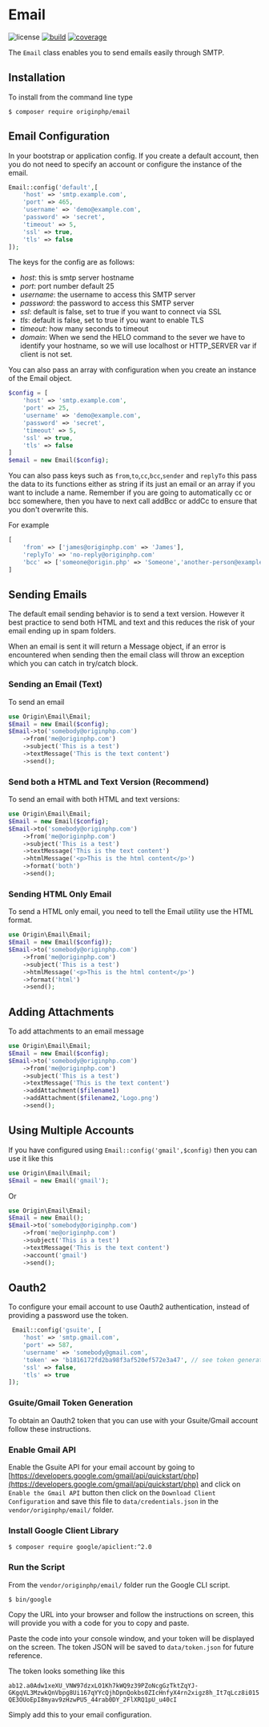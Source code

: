 # Email

![license](https://img.shields.io/badge/license-MIT-brightGreen.svg)
[![build](https://travis-ci.org/originphp/email.svg?branch=master)](https://travis-ci.org/originphp/email)
[![coverage](https://coveralls.io/repos/github/originphp/email/badge.svg?branch=master)](https://coveralls.io/github/originphp/email?branch=master)

The `Email` class enables you to send emails easily through SMTP.

## Installation

To install from the command line type

```linux
$ composer require originphp/email
```

## Email Configuration

In your bootstrap or application config. If you create a default account, then you do not need to specify an account or configure the instance of the email.

```php
Email::config('default',[
    'host' => 'smtp.example.com',
    'port' => 465,
    'username' => 'demo@example.com',
    'password' => 'secret',
    'timeout' => 5,
    'ssl' => true,
    'tls' => false
]);
```

The keys for the config are as follows:

- _host_: this is smtp server hostname
- _port_: port number default 25
- _username_: the username to access this SMTP server
- _password_: the password to access this SMTP server
- _ssl_: default is false, set to true if you want to connect via SSL
- _tls_: default is false, set to true if you want to enable TLS
- _timeout_: how many seconds to timeout
- _domain_: When we send the HELO command to the sever we have to identify your hostname, so we will use localhost or HTTP_SERVER var if client is not set.

You can also pass an array with configuration when you create an instance of the Email object.

```php
$config = [
    'host' => 'smtp.example.com',
    'port' => 25,
    'username' => 'demo@example.com',
    'password' => 'secret',
    'timeout' => 5,
    'ssl' => true,
    'tls' => false
]
$email = new Email($config);
```

You can also pass keys such as `from`,`to`,`cc`,`bcc`,`sender` and `replyTo` this pass the data to its functions either as string if its just an email or an array if you want to include a name. Remember if you are going to automatically cc or bcc somewhere, then you have to next call addBcc or addCc to ensure that you don't overwrite this.

For example

```php
[
    'from' => ['james@originphp.com' => 'James'],
    'replyTo' => 'no-reply@originphp.com'
    'bcc' => ['someone@origin.php' => 'Someone','another-person@example.com']
]
```

## Sending Emails

The default email sending behavior is to send a text version. However it best practice to send both HTML and text and this reduces the risk of your email ending up in spam folders.

When an email is sent it will return a Message object, if an error is encountered when sending then the email class will throw an exception which you can catch in try/catch block.

### Sending an Email (Text)

To send an email

```php
use Origin\Email\Email;
$Email = new Email($config);
$Email->to('somebody@originphp.com')
    ->from('me@originphp.com')
    ->subject('This is a test')
    ->textMessage('This is the text content')
    ->send();
```

### Send both a HTML and Text Version (Recommend)

To send an email with both HTML and text versions:

```php
use Origin\Email\Email;
$Email = new Email($config);
$Email->to('somebody@originphp.com')
    ->from('me@originphp.com')
    ->subject('This is a test')
    ->textMessage('This is the text content')
    ->htmlMessage('<p>This is the html content</p>')
    ->format('both')
    ->send();
```

### Sending HTML Only Email

To send a HTML only email, you need to tell the Email utility use the HTML format.

```php
use Origin\Email\Email;
$Email = new Email($config));
$Email->to('somebody@originphp.com')
    ->from('me@originphp.com')
    ->subject('This is a test')
    ->htmlMessage('<p>This is the html content</p>')
    ->format('html')
    ->send();
```

## Adding Attachments

To add attachments to an email message

```php
use Origin\Email\Email;
$Email = new Email($config);
$Email->to('somebody@originphp.com')
    ->from('me@originphp.com')
    ->subject('This is a test')
    ->textMessage('This is the text content')
    ->addAttachment($filename1)
    ->addAttachment($filename2,'Logo.png')
    ->send();
```

## Using Multiple Accounts

If you have configured using `Email::config('gmail',$config)` then you can use it like this

```php
use Origin\Email\Email;
$Email = new Email('gmail');
```

Or

```php
use Origin\Email\Email;
$Email = new Email();
$Email->to('somebody@originphp.com')
    ->from('me@originphp.com')
    ->subject('This is a test')
    ->textMessage('This is the text content')
    ->account('gmail')
    ->send();
```

## Oauth2

To configure your email account to use Oauth2 authentication, instead of providing a password
use the token.

```php
 Email::config('gsuite', [
    'host' => 'smtp.gmail.com',
    'port' => 587,
    'username' => 'somebody@gmail.com',
    'token' => 'b1816172fd2ba98f3af520ef572e3a47', // see token generation below
    'ssl' => false,
    'tls' => true
]);
```

### Gsuite/Gmail Token Generation

To obtain an Oauth2 token that you can use with your Gsuite/Gmail account follow these instructions.

### Enable Gmail API

Enable the Gsuite API for your email account by going to [https://developers.google.com/gmail/api/quickstart/php](https://developers.google.com/gmail/api/quickstart/php) and click on `Enable the Gmail API` button then click on the `Download Client Configuration` and save this file to `data/credentials.json` in the `vendor/originphp/email/` folder.

### Install Google Client Library

```linux
$ composer require google/apiclient:^2.0
```

### Run the Script

From the `vendor/originphp/email/` folder run the Google CLI script.

```linux
$ bin/google
```

Copy the URL into your browser and follow the instructions on screen, this will provide you with a code for you to copy and paste.

Paste the code into your console window, and your token will be displayed on the screen. The token JSON will be saved to `data/token.json` for future reference.

The token looks something like this

`ab12.a0Adw1xeXU_VNW97dzxLO1Kh7kWQ9z39PZoNcgGzTktZqYJ-GKgqVL3MzwkQnVbpg8Ui167qYYcQjhDpnQokbs0ZIcHnfyX4rn2xigz8h_It7qLcz8i015QE3OUoEpI8myav9zHzwPU5_44rab0DY_2FlXRQ1pU_u40cI`

Simply add this to your email configuration.